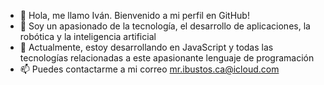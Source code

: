 - 👋 Hola, me llamo Iván. Bienvenido a mi perfil en GitHub!
- 👀 Soy un apasionado de la tecnología, el desarrollo de aplicaciones, la robótica y la inteligencia artificial
- 🌱 Actualmente, estoy desarrollando en JavaScript y todas las tecnologías relacionadas a este apasionante lenguaje de programación
- 📫 Puedes contactarme a mi correo mr.ibustos.ca@icloud.com

<!---
ibustosca/ibustosca is a ✨ special ✨ repository because its `README.md` (this file) appears on your GitHub profile.
You can click the Preview link to take a look at your changes.
--->

